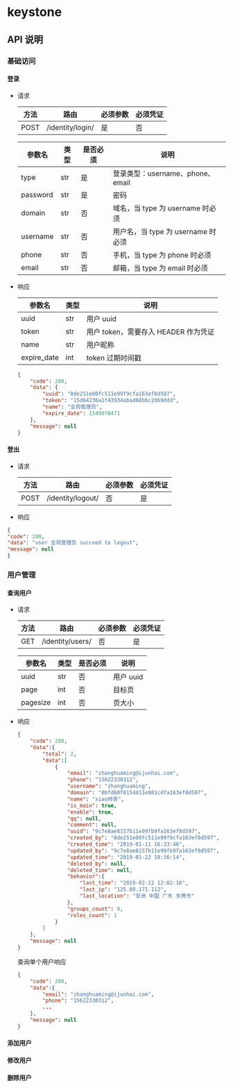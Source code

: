# keystone
## API 说明
### 基础访问
#### 登录
- 请求

    |方法|路由|必须参数|必须凭证|
    | --- | --- | --- | --- | 
    |POST|/identity/login/|是|否|

    |参数名|类型|是否必须|说明|
    | --- | --- | --- | --- |
    |type|str|是|登录类型：username、phone、email|
    |password|str|是|密码|
    |domain|str|否|域名，当 type 为 username 时必须|
    |username|str|否|用户名，当 type 为 username 时必须|
    |phone|str|否|手机，当 type 为 phone 时必须|
    |email|str|否|邮箱，当 type 为 email 时必须|

- 响应

    |参数名|类型|说明|
    | --- | --- | --- |
    |uuid|str|用户 uuid|
    |token|str|用户 token，需要存入 HEADER 作为凭证|
    |name|str|用户昵称|
    |expire_date|int|token 过期时间戳

    ``` json
    {
        "code": 200,
        "data": {
            "uuid": "0de251e00fc511e99f9cfa163ef8d597",
            "token": "15d64236a1f43934abad68bbc2d69ddd",
            "name": "全局管理员",
            "expire_date": 1549978471
        },
        "message": null
    }
    ```
#### 登出
- 请求

    |方法|路由|必须参数|必须凭证|
    | --- | --- | --- | --- |
    |POST|/identity/logout/|否|是|
    
- 响应
``` json
{
"code": 200,
"data": "user 全局管理员 succeed to logout",
"message": null
}
```
### 用户管理
#### 查询用户
- 请求

    |方法|路由|必须参数|必须凭证|
    | --- | --- | --- | --- |
    |GET|/identity/users/|否|是|
    
    |参数名|类型|是否必须|说明|
    | --- | --- | --- | --- |
    |uuid|str|否|用户 uuid|
    |page|int|否|目标页|
    |pagesize|int|否|页大小|
    
- 响应

    ``` json
    {
        "code": 200,
        "data":{
            "total": 2,
            "data":[
                {
                    "email": "zhanghuaming@ijunhai.com",
                    "phone": "15622330312",
                    "username": "zhanghuaming",
                    "domain": "0bfd60f8154d11e981cdfa163ef8d597",
                    "name": "xiao帅哥",
                    "is_main": true,
                    "enable": true,
                    "qq": null,
                    "comment": null,
                    "uuid": "9c7e8ae8157b11e99fb9fa163ef8d597",
                    "created_by": "0de251e00fc511e99f9cfa163ef8d597",
                    "created_time": "2019-01-11 16:33:46",
                    "updated_by": "9c7e8ae8157b11e99fb9fa163ef8d597",
                    "updated_time": "2019-01-22 18:36:14",
                    "deleted_by": null,
                    "deleted_time": null,
                    "behavior":{
                        "last_time": "2019-02-12 12:02:16",
                        "last_ip": "125.88.171.112",
                        "last_location": "亚洲 中国 广东 东莞市"
                    }, 
                    "groups_count": 0,
                    "roles_count": 1
                }
            ]
        },
        "message": null
    }
    ```
        
    查询单个用户响应
    ``` json
    {
        "code": 200,
        "data":{
            "email": "zhanghuaming@ijunhai.com",
            "phone": "15622330312",
            ...
        },
        "message": null
    }
    ```
    
#### 添加用户

#### 修改用户

#### 删除用户
        





